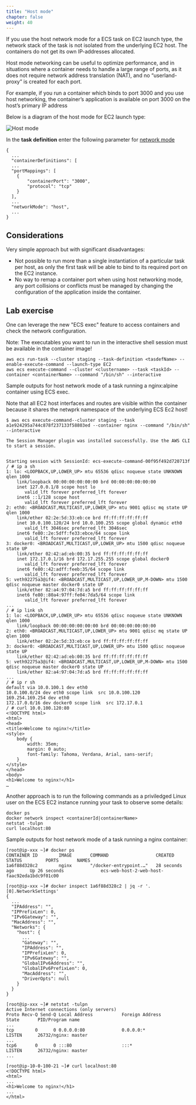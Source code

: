 ```yaml
---
title: "Host mode"
chapter: false
weight: 40
---
```


If you use the host network mode for a ECS task on EC2 launch type, the network stack of the task is not isolated from the underlying EC2 host.
The  containers do not get its own IP-addresses allocated.

Host mode networking can be useful to optimize performance, and in situations where a container needs to handle a large range of ports, as it does not require network address translation (NAT), and no “userland-proxy” is created for each port.

For example, if you run a container which binds to port 3000 and you use host networking, the container’s application is available on port 3000 on the host’s primary IP address

Below is a diagram of the host mode for EC2 launch type:

![Host mode](/images/ECS_host_mode.png)

In the **task definition** enter the following parameter for [network mode](https://docs.aws.amazon.com/AmazonECS/latest/developerguide/task_definition_parameters.html#network_mode)

```
{
  ...
  "containerDefinitions": [
  ...
  "portMappings": [
    {
        "containerPort": "3000",
        "protocol": "tcp"
    }
  ],
  ...
  "networkMode": "host",
  ...
}

```

## Considerations

Very simple approach  but with significant disadvantages:

- Not possible to run more than a single instantiation of a particular task per host, as only the first task will be able to bind to its required port on the EC2 instance.
- No way to remap a container port when using host networking mode, any port collisions or conflicts must be managed by changing the configuration of the application inside the container.

## Lab exercise

One can leverage the new "ECS exec" feature to access containers and check the network configuration.

Note: The executables you want to run in the interactive shell session must be available in the container image!

```
aws ecs run-task --cluster staging --task-definition <tasdefName> --enable-execute-command --launch-type EC2
aws ecs execute-command --cluster <clustername> --task <taskId> --container <containerName> --command "/bin/sh" --interactive
```

Sample outputs for host network mode of a task running a nginx:alpine container using ECS exec.

Note that all EC2 host interfaces and routes are visible within the container because it shares the netwprk namespace of the underlying ECS Ec2 host!

```
$ aws ecs execute-command--cluster staging --task a1e924295a744c878f237133f58803ed --container nginx --command "/bin/sh" --interactive

The Session Manager plugin was installed successfully. Use the AWS CLI to start a session.


Starting session with SessionId: ecs-execute-command-00f95f492d720713f
/ # ip a sh
1: lo: <LOOPBACK,UP,LOWER_UP> mtu 65536 qdisc noqueue state UNKNOWN qlen 1000
    link/loopback 00:00:00:00:00:00 brd 00:00:00:00:00:00
    inet 127.0.0.1/8 scope host lo
       valid_lft forever preferred_lft forever
    inet6 ::1/128 scope host
       valid_lft forever preferred_lft forever
2: eth0: <BROADCAST,MULTICAST,UP,LOWER_UP> mtu 9001 qdisc mq state UP qlen 1000
    link/ether 02:2e:5d:33:eb:ce brd ff:ff:ff:ff:ff:ff
    inet 10.0.100.120/24 brd 10.0.100.255 scope global dynamic eth0
       valid_lft 3046sec preferred_lft 3046sec
    inet6 fe80::2e:5dff:fe33:ebce/64 scope link
       valid_lft forever preferred_lft forever
3: docker0: <BROADCAST,MULTICAST,UP,LOWER_UP> mtu 1500 qdisc noqueue state UP
    link/ether 02:42:ad:eb:00:35 brd ff:ff:ff:ff:ff:ff
    inet 172.17.0.1/16 brd 172.17.255.255 scope global docker0
       valid_lft forever preferred_lft forever
    inet6 fe80::42:adff:feeb:35/64 scope link
       valid_lft forever preferred_lft forever
5: veth92275a3@if4: <BROADCAST,MULTICAST,UP,LOWER_UP,M-DOWN> mtu 1500 qdisc noqueue master docker0 state UP
    link/ether 82:a4:97:04:7d:a5 brd ff:ff:ff:ff:ff:ff
    inet6 fe80::80a4:97ff:fe04:7da5/64 scope link
       valid_lft forever preferred_lft forever
...
/ # ip link sh
1: lo: <LOOPBACK,UP,LOWER_UP> mtu 65536 qdisc noqueue state UNKNOWN qlen 1000
    link/loopback 00:00:00:00:00:00 brd 00:00:00:00:00:00
2: eth0: <BROADCAST,MULTICAST,UP,LOWER_UP> mtu 9001 qdisc mq state UP qlen 1000
    link/ether 02:2e:5d:33:eb:ce brd ff:ff:ff:ff:ff:ff
3: docker0: <BROADCAST,MULTICAST,UP,LOWER_UP> mtu 1500 qdisc noqueue state UP
    link/ether 02:42:ad:eb:00:35 brd ff:ff:ff:ff:ff:ff
5: veth92275a3@if4: <BROADCAST,MULTICAST,UP,LOWER_UP,M-DOWN> mtu 1500 qdisc noqueue master docker0 state UP
    link/ether 82:a4:97:04:7d:a5 brd ff:ff:ff:ff:ff:ff
...
/ # ip r sh
default via 10.0.100.1 dev eth0
10.0.100.0/24 dev eth0 scope link  src 10.0.100.120
169.254.169.254 dev eth0
172.17.0.0/16 dev docker0 scope link  src 172.17.0.1
/ # curl 10.0.100.120:80
<!DOCTYPE html>
<html>
<head>
<title>Welcome to nginx!</title>
<style>
    body {
        width: 35em;
        margin: 0 auto;
        font-family: Tahoma, Verdana, Arial, sans-serif;
    }
</style>
</head>
<body>
<h1>Welcome to nginx!</h1>
…
```

Another approach is to run the following commands as a priviledged Linux user on the ECS EC2 instance running your task to observe some details:

```
docker ps
docker network inspect <containerId|containerName>
netstat -tulpn
curl localhost:80
```

Sample outputs for host network mode of a task running a nginx container:

```
[root@ip-xxx ~]# docker ps
CONTAINER ID        IMAGE       COMMAND                  CREATED             STATUS         PORTS       NAMES
1a6f88d328c2        nginx       "/docker-entrypoint.…"   28 seconds ago      Up 26 seconds              ecs-web-host-2-web-host-faac92eda1bdc9f01c00

[root@ip-xxx ~]# docker inspect 1a6f88d328c2 | jq -r '.[0].NetworkSettings'
{
  ...
  "IPAddress": "",
  "IPPrefixLen": 0,
  "IPv6Gateway": "",
  "MacAddress": "",
  "Networks": {
    "host": {
      ...
      "Gateway": "",
      "IPAddress": "",
      "IPPrefixLen": 0,
      "IPv6Gateway": "",
      "GlobalIPv6Address": "",
      "GlobalIPv6PrefixLen": 0,
      "MacAddress": "",
      "DriverOpts": null
    }
  }
}

[root@ip-xxx ~]# netstat -tulpn
Active Internet connections (only servers)
Proto Recv-Q Send-Q Local Address           Foreign Address         State       PID/Program name
...
tcp        0      0 0.0.0.0:80              0.0.0.0:*               LISTEN      26732/nginx: master
...
tcp6       0      0 :::80                   :::*                    LISTEN      26732/nginx: master
...

[root@ip-10-0-100-21 ~]# curl localhost:80
<!DOCTYPE html>
<html>
...
<h1>Welcome to nginx!</h1>
...
</html>

```